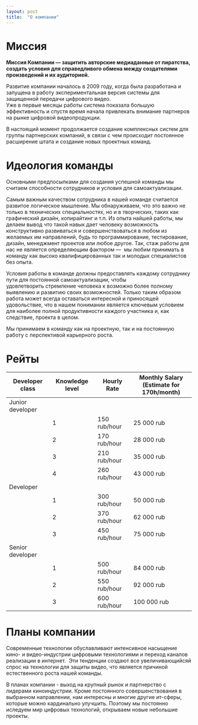 ```yaml
---
layout: post
title:  "О компании"
---
```


# Миссия

<strong>Миссия Компании — защитить авторские медиаданные от пиратства,
создать условия для справедливого обмена между создателями произведений и их аудиторией.</strong>


Развитие компании началось в 2009 году, когда была разработана и запущена в работу
экспериментальная версия системы для защищенной передачи цифрового видео.<br />
Уже в первые месяцы работы система показала большую эффективность и спустя время
начала привлекать внимание партнеров на рынке цифровой видеопродукции.

В настоящий момент продолжается создание комплексных систем для группы партнерских компаний,
в связи с чем происходит постоянное расширение штата и создание новых проектных команд.


# Идеология команды

Основными предпосылками для создания успешной команды мы считаем способности сотрудников
и условия для самоактуализации.

Самым важным качеством сотрудника в нашей команде считается развитое логическое мышление.
Мы обнаруживаем, что это важно не только в технических специальностях, но и в творческих,
таких как графический дизайн, копирайтинг и т.п. Из опыта найшей работы,
мы делаем вывод что такой навык дает человеку возможность конструктивно развиваться
и совершенствоваться в любом из желаемых им направлений, будь то программирование,
тестирование, дизайн, менеджмент проектов или любое другое.
Так, стаж работы для нас не является определяющим фактором — 
мы любим принимать в команду как высоко квалифицированных так и молодых специалистов без опыта.

Условия работы в команде должны предоставлять каждому сотруднику пути для постоянной самоактуализации,
чтобы удовлетворить стремление человека к возможно более полному выявлению и развитию своих возможностей.
Только таким образом работа может всегда оставаться интересной и приносящей удовольствие,
что в нашем понимании является ключевым условием для наиболее полной продуктивности каждого участника и,
как следствие, проекта в целом.

Мы принимаем в команду как на проектную,
так и на постоянную работу с перспективой карьерного роста.

# Рейты

| Developer class  | Knowledge level | Hourly Rate  | Monthly Salary <br/> <note>(Estimate for 170h/month)</note> |
|------------------|------------------|--------------|------------------------------------------|
| Junior developer |
| | 1                | 150 rub/hour | 25 000 rub                               |
|                  | 2                | 170 rub/hour | 28 000 rub                               |
|                  | 3                | 210 rub/hour | 35 000 rub                               |
|                  | 4                | 260 rub/hour | 43 000 rub                               |
| Developer |
| | 1 | 300 rub/hour | 50 000 rub |
| | 2 | 370 rub/hour | 62 000 rub |
| | 3 | 450 rub/hour | 75 000 rub |
| Senior developer |
| | 1 | 500 rub/hour | 84 000 rub |
| | 2 | 550 rub/hour | 92 000 rub |
| | 3 | 600 rub/hour | 100 000 rub |

# Планы компании

Современные технологии обуславливают интенсивное насыщение кино- и видео-индустрии
цифровыми технологиями и переход каналов реализации в интернет. 
Эти тенденции создают все увеличивающийсяй спрос на технологии для защиты видео,
что является причиной естественного роста нашей команды.

В планах компании - выход на крупный рынок и партнерство с лидерами киноиндустрии.
Кроме постоянного совершенствования в выбранном направлении, нам интересны и многие другие ит-сферы,
которые можно кардинально улучшить. Поэтому мы постоянно иследуем мир цифровых технологий,
открываем новые небольшие проекты.

